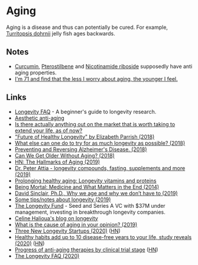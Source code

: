 # Aging

Aging is a disease and thus can potentially be cured. For example, [Turritopsis dohrnii](http://en.wikipedia.org/wiki/Turritopsis_dohrnii) jelly fish ages backwards.

## Notes

- [Curcumin](http://en.wikipedia.org/wiki/Curcumin), [Pterostilbene](http://en.wikipedia.org/wiki/Pterostilbene) and [Nicotinamide riboside](http://en.wikipedia.org/wiki/Nicotinamide_riboside) supposedly have anti aging properties.
- [I'm 71 and find that the less I worry about aging, the younger I feel.](https://www.reddit.com/r/longevity/comments/e7e6wa/motivation_for_a_long_life/)

## Links

- [Longevity FAQ](https://www.ldeming.com/longevityfaq/) - A beginner's guide to longevity research.
- [Aesthetic anti-aging](https://www.reddit.com/r/longevity/comments/8q950u/aesthetic_antiaging/)
- [Is there actually anything out on the market that is worth taking to extend your life, as of now?](https://www.reddit.com/r/longevity/comments/8e3eov/is_there_actually_anything_out_on_the_market_that/)
- ["Future of Healthy Longevity" by Elizabeth Parrish (2018)](https://www.youtube.com/watch?v=92YyfMPqKVE)
- [What else can one do to try for as much longevity as possible? (2018)](https://www.reddit.com/r/longevity/comments/8a2xi2/what_else_can_one_do_to_try_for_as_much_longevity/)
- [Preventing and Reversing Alzheimer's Disease. (2018)](https://www.youtube.com/watch?v=Sq7uVZ_0D3U)
- [Can We Get Older Without Aging? (2018)](https://www.youtube.com/watch?v=HxY6H5vU8G4)
- [HN: The Hallmarks of Aging (2019)](https://news.ycombinator.com/item?id=18826833)
- [Dr. Peter Attia - longevity compounds, fasting, supplements and more (2019)](https://overcast.fm/+GJeif6tM4)
- [Prolonging healthy aging: Longevity vitamins and proteins](https://www.pnas.org/content/115/43/10836)
- [Being Mortal: Medicine and What Matters in the End (2014)](https://www.goodreads.com/book/show/20696006-being-mortal)
- [David Sinclair, Ph.D., Why we age and why we don’t have to (2019)](https://overcast.fm/+RxHFj_HuQ)
- [Some tips/notes about longevity (2019)](https://www.reddit.com/r/longevity/comments/dvoe62/some_questions_about_longevity/)
- [The Longevity Fund](https://www.longevity.vc/) - Seed and Series A VC with \$37M under management, investing in breakthrough longevity companies.
- [Celine Halioua's blog on longevity](https://medium.com/@celinehh)
- [What is the cause of aging in your opinion? (2019)](https://www.reddit.com/r/longevity/comments/e3gh09/what_is_the_cause_of_aging_in_your_opinion/)
- [Three New Longevity Startups (2020)](https://www.leafscience.org/three-groundbreaking-longevity-startups/) ([HN](https://news.ycombinator.com/item?id=22008159))
- [Healthy habits add up to 10 disease-free years to your life, study reveals (2020)](https://www.nhs.uk/news/lifestyle-and-exercise/healthy-habits-add-10-disease-free-years-your-life-study-reveals/) ([HN](https://news.ycombinator.com/item?id=22037516))
- [Progress of anti-aging therapies by clinical trial stage](https://www.lifespan.io/road-maps/the-rejuvenation-roadmap/) ([HN](https://news.ycombinator.com/item?id=22066494))
- [The Longevity FAQ (2020)](https://nintil.com/longevity/)
